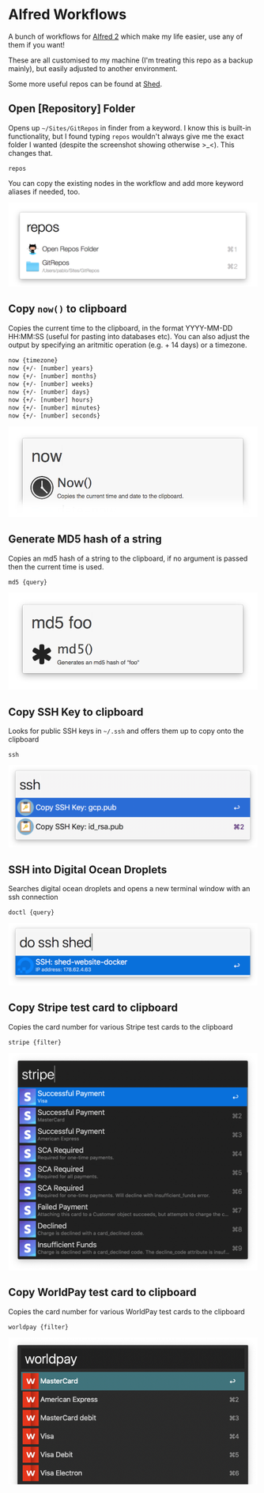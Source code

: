 # Alfred Workflows

A bunch of workflows for [Alfred 2](http://www.alfredapp.com) which make my life easier, use any of them if you want!

These are all customised to my machine (I'm treating this repo as a backup mainly), but easily adjusted to another environment.

Some more useful repos can be found at [Shed](https://github.com/shedhq/alfred-workflows).


## Open [Repository] Folder

Opens up `~/Sites/GitRepos` in finder from a keyword. I know this is built-in functionality, but I found typing `repos` wouldn't always give me the exact folder I wanted (despite the screenshot showing otherwise >_<). This changes that.

    repos

You can copy the existing nodes in the workflow and add more keyword aliases if needed, too.

![Open Repo Folder](screenshots/repos.png)


## Copy `now()` to clipboard

Copies the current time to the clipboard, in the format YYYY-MM-DD HH:MM:SS (useful for pasting into databases etc). You can also adjust the output by specifying an aritmitic operation (e.g. + 14 days) or a timezone.

    now {timezone}
    now {+/- [number] years}
    now {+/- [number] months}
    now {+/- [number] weeks}
    now {+/- [number] days}
    now {+/- [number] hours}
    now {+/- [number] minutes}
    now {+/- [number] seconds}


![Copy Now() to clipboard](screenshots/now.png)


## Generate MD5 hash of a string

Copies an md5 hash of a string to the clipboard, if no argument is passed then the current time is used.

    md5 {query}

![Generate MD5 hash of a string](screenshots/md5.png)


## Copy SSH Key to clipboard

Looks for public SSH keys in `~/.ssh` and offers them up to copy onto the clipboard

    ssh

![Lists public SSH keys for copying](screenshots/copy-ssh.png)


## SSH into Digital Ocean Droplets

Searches digital ocean droplets and opens a new terminal window with an ssh connection

    doctl {query}

![Lists Digital Ocean droplets to SSH into](screenshots/digitalocean-ssh.png)


## Copy Stripe test card to clipboard

Copies the card number for various Stripe test cards to the clipboard

    stripe {filter}
    
![Copy Stripe test card to clipboard](screenshots/stripe-test-card.png)


## Copy WorldPay test card to clipboard

Copies the card number for various WorldPay test cards to the clipboard

    worldpay {filter}
    
![Copy WorldPay test card to clipboard](screenshots/worldpay-test-card.png)
